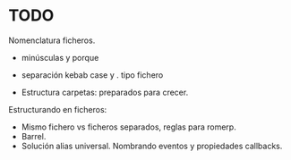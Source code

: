 # TODO

Nomenclatura ficheros.

- minúsculas y porque
- separación kebab case y . tipo fichero

- Estructura carpetas: preparados para crecer.

Estructurando en ficheros:

- Mismo fichero vs ficheros separados, reglas para romerp.
- Barrel.
- Solución alias universal.
  Nombrando eventos y propiedades callbacks.
